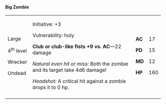 #### Big Zombie

<table>
<colgroup>
<col style="width: 16%" />
<col style="width: 71%" />
<col style="width: 5%" />
<col style="width: 6%" />
</colgroup>
<tbody>
<tr class="odd">
<td><p>Large</p>
<p>4<sup>th</sup> level</p>
<p>Wrecker</p>
<p>Undead</p></td>
<td><p>Initiative: +3</p>
<p>Vulnerability: holy</p>
<p><strong>Club or club-like fists +9 vs. AC</strong>—22 damage</p>
<p><em>Natural even hit or miss:</em> Both the zombie and its target
take 4d6 damage!</p>
<p><em>Headshot:</em> A critical hit against a zombie drops it to 0
hp.</p></td>
<td><p><strong>AC</strong></p>
<p><strong>PD</strong></p>
<p><strong>MD</strong></p>
<p><strong>HP</strong></p></td>
<td><p>17</p>
<p>15</p>
<p>12</p>
<p>160</p></td>
</tr>
<tr class="even">
<td></td>
<td></td>
<td></td>
<td></td>
</tr>
</tbody>
</table>

